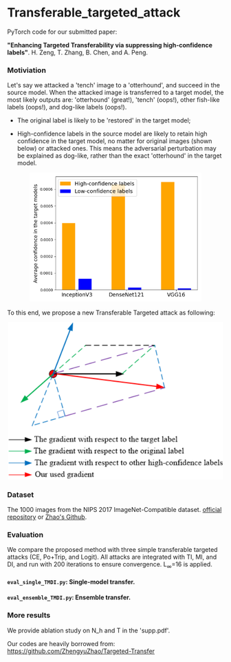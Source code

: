 # Transferable_targeted_attack
PyTorch code for our submitted paper:

**"Enhancing Targeted Transferability via suppressing high-confidence labels"**. H. Zeng, T. Zhang, B. Chen, and A. Peng.

### Motiviation
Let's say we attacked a 'tench' image to a 'otterhound', and succeed in the source model. When the attacked image is transferred to a target model, the most likely outputs are: 'otterhound' (great!), 'tench' (oops!), other fish-like labels (oops!), and dog-like labels (oops!).  
- The original label is likely to be 'restored' in the target model;  

- High-confidence labels in the source model are likely to retain high confidence in the target model, no matter for original images (shown below) or attacked ones. This means the adversarial perturbation may be explained as dog-like, rather than the exact 'otterhound' in the target model.  
<p align="center">
  <img src="https://github.com/zengh5/Transferable_targeted_attack/blob/main/Figures/highlow_conf.png" width='400'>
</p>

To this end, we propose a new Transferable Targeted attack as following:
<p align="center">
  <img src="https://github.com/zengh5/Transferable_targeted_attack/blob/main/Figures/Fig1_target_transfer.png" width='500'>
</p>

### Dataset
The 1000 images from the NIPS 2017 ImageNet-Compatible dataset. [official repository](https://github.com/cleverhans-lab/cleverhans/tree/master/cleverhans_v3.1.0/examples/nips17_adversarial_competition/dataset) or [Zhao's Github](https://github.com/ZhengyuZhao/Targeted-Tansfer/tree/main/dataset). 

### Evaluation
We compare the proposed method with three simple transferable targeted attacks (CE, Po+Trip, and Logit).
All attacks are integrated with TI, MI, and DI, and run with 200 iterations to ensure convergence.
L<sub>&infin;</sub>=16 is applied.

#### ```eval_single_TMDI.py```: Single-model transfer.
#### ```eval_ensemble_TMDI.py```: Ensemble transfer. 

### More results
We provide ablation study on N_h and T in the 'supp.pdf'.

Our codes are heavily borrowed from:
https://github.com/ZhengyuZhao/Targeted-Transfer
